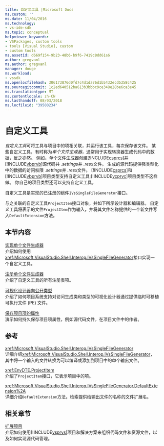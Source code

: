 ```yaml
---
title: 自定义工具 |Microsoft Docs
ms.custom: ''
ms.date: 11/04/2016
ms.technology:
- vs-ide-sdk
ms.topic: conceptual
helpviewer_keywords:
- VSPackages, custom tools
- tools [Visual Studio], custom
- custom tools
ms.assetid: d669f154-9b23-48b6-b9f6-7419c8dd61a6
author: gregvanl
ms.author: gregvanl
manager: douge
ms.workload:
- vssdk
ms.openlocfilehash: 306173876d0fd7c4d1da76d1b5432ecd5358c425
ms.sourcegitcommit: 1c2ed640512ba613b3bbbc9ce348e28be6ca3e45
ms.translationtype: MT
ms.contentlocale: zh-CN
ms.lasthandoff: 08/03/2018
ms.locfileid: "39500234"
---
```

# <a name="custom-tools"></a>自定义工具
*自定义工具*可将工具与项目中的项相关联，并运行该工具，每次保存该文件。 某些自定义工具，有时称为*单个文件生成器*，通常用于实现转换器生成代码中的数据，反之亦然。 例如，单个文件生成器创建[!INCLUDE[csprcs](../../data-tools/includes/csprcs_md.md)]并[!INCLUDE[vbprvb](../../code-quality/includes/vbprvb_md.md)]源代码共 *.settings*并 *.resx*文件。 生成的源代码提供强类型化中的数据的访问权限 *.settings*并 *.resx*文件。 [!INCLUDE[csprcs](../../data-tools/includes/csprcs_md.md)]和[!INCLUDE[vbprvb](../../code-quality/includes/vbprvb_md.md)]项目类型支持自定义工具;[!INCLUDE[vcprvc](../../code-quality/includes/vcprvc_md.md)]项目类型不这样做。 你自己的项目类型还可以支持自定义工具。  
  
 自定义工具是实现的已注册的组件`IVsSingleFileGenerator`接口。  
  
 与之关联的自定义工具`ProjectItem`接口对象，并如下所示设计器和编辑器。 自定义工具将表示的文件`ProjectItem`作为输入，并将其文件名称提供的一个新文件写入`DefaultExtension`方法。  
  
## <a name="in-this-section"></a>本节内容  
 [实现单个文件生成器](../../extensibility/internals/implementing-single-file-generators.md)  
 介绍如何使用<xref:Microsoft.VisualStudio.Shell.Interop.IVsSingleFileGenerator>接口实现一个自定义工具。  
  
 [注册单个文件生成器](../../extensibility/internals/registering-single-file-generators.md)  
 介绍了自定义工具的所有注册表项。  
  
 [可视化设计器向公开类型](../../extensibility/internals/exposing-types-to-visual-designers.md)  
 介绍了如何项目系统支持对访问生成类和类型的可视化设计器通过提供临时可移植可执行文件 (PE) 文件。  
  
 [保存项目项的属性](../../extensibility/persisting-the-property-of-a-project-item.md)  
 演示如何持久保存项目项属性，例如源代码文件，在项目文件中的作者。  
  
## <a name="reference"></a>参考  
 <xref:Microsoft.VisualStudio.Shell.Interop.IVsSingleFileGenerator>  
 详细介绍<xref:Microsoft.VisualStudio.Shell.Interop.IVsSingleFileGenerator>，其中将一个输入的文件转换为可以编译或添加到项目中的单个输出文件。  
  
 <xref:EnvDTE.ProjectItem>  
 介绍了`ProjectItem`接口，它表示项目中的项。  
  
 <xref:Microsoft.VisualStudio.Shell.Interop.IVsSingleFileGenerator.DefaultExtension%2A>  
 详细介绍`DefaultExtension`方法，检索提供给输出文件的名称的文件扩展名。  
  
## <a name="related-sections"></a>相关章节  
 [扩展项目](../../extensibility/extending-projects.md)  
 介绍如何使用[!INCLUDE[vsprvs](../../code-quality/includes/vsprvs_md.md)]项目和解决方案来组织代码文件和资源文件，以及如何实现源代码管理。